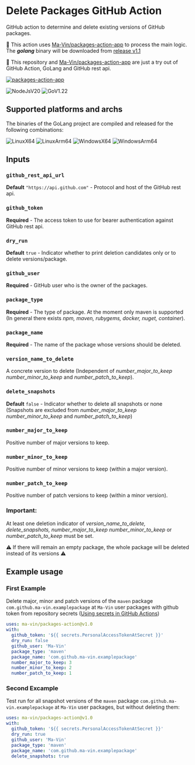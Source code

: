 # Delete Packages GitHub Action

GitHub action to determine and delete existing versions of GitHub packages.

:rocket: This action uses [Ma-Vin/packages-action-app](https://github.com/Ma-Vin/packages-action-app) to process the main logic. The ***golang*** binary will be downloaded from [release v1.1](https://github.com/Ma-Vin/packages-action-app/releases/tag/v1.1)

🐤 This repository and [Ma-Vin/packages-action-app](https://github.com/Ma-Vin/packages-action-app) are just a try out of GitHub Action, GoLang and GitHub rest api.

[![packages-action-app](https://img.shields.io/badge/Ma--Vin//packages--action--app-v1.1-geen?logo=github)](https://github.com/Ma-Vin/packages-action-app/releases/tag/v1.1)


![NodeJsV20](https://img.shields.io/badge/Node.js-v20-geen?logo=nodedotjs)
![GoV1.22](https://img.shields.io/badge/Go-v1.22-blue?logo=go)


## Supported platforms and archs
The binaries of the GoLang project are compiled and released for the following combinations:

![LinuxX64](https://img.shields.io/badge/Linux-x64-yellow?logo=linux) ![LinuxArm64](https://img.shields.io/badge/Linux-arm64-yellow?logo=linux)
![WindowsX64](https://img.shields.io/badge/Windows-x64-blue?logo=windows) ![WindowsArm64](https://img.shields.io/badge/Windows-arm64-blue?logo=windows)


## Inputs

### `github_rest_api_url`
 **Default** `"https://api.github.com"` - Protocol and host of the GitHub rest api.

### `github_token`
**Required**  - The access token to use for bearer authentication against GitHub rest api.

### `dry_run`
**Default** `true` - Indicator whether to print deletion candidates only or to delete versions/package.

### `github_user`
**Required**  - GitHub user who is the owner of the packages.

### `package_type`
**Required**  - The type of package. At the moment only maven is supported (In general there exists *npm, maven, rubygems, docker, nuget, container*).

### `package_name`
**Required**  - The name of the package whose versions should be deleted.

### `version_name_to_delete`
A concrete version to delete (Independent of *number_major_to_keep number_minor_to_keep* and *number_patch_to_keep*).

### `delete_snapshots`
**Default** `false` - Indicator whether to delete all snapshots or none (Snapshots are excluded from *number_major_to_keep number_minor_to_keep* and *number_patch_to_keep*)

### `number_major_to_keep`
Positive number of major versions to keep.

### `number_minor_to_keep`
Positive number of minor versions to keep (within a major version).

### `number_patch_to_keep`
Positive number of patch versions to keep (within a minor version).

### Important:
At least one deletion indicator of *version_name_to_delete, delete_snapshots, number_major_to_keep number_minor_to_keep* or *number_patch_to_keep* must be set.

:warning: If there will remain an empty package, the whole package will be deleted instead of its versions :warning:


## Example usage

### First Example

Delete major, minor and patch versions of the `maven` package `com.github.ma-vin.examplepackage` at `Ma-Vin` user 
packages with github token from repository secrets ([Using secrets in GitHub Actions](https://docs.github.com/en/actions/security-guides/using-secrets-in-github-actions))

```yaml
uses: ma-vin/packages-action@v1.0
with:
  github_token: '${{ secrets.PersonalAccessTokenAtSecret }}'
  dry_run: false
  github_user: 'Ma-Vin'
  package_type: 'maven'
  package_name: 'com.github.ma-vin.examplepackage'
  number_major_to_keep: 3
  number_minor_to_keep: 2
  number_patch_to_keep: 1
```


### Second Excample

Test run for all snapshot versions of the `maven` package `com.github.ma-vin.examplepackage` at `Ma-Vin` user 
packages, but without deleting them:

```yaml
uses: ma-vin/packages-action@v1.0
with:
  github_token: '${{ secrets.PersonalAccessTokenAtSecret }}'
  dry_run: true
  github_user: 'Ma-Vin'
  package_type: 'maven'
  package_name: 'com.github.ma-vin.examplepackage'
  delete_snapshots: true
```
